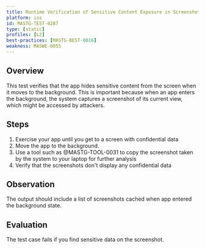 ```yaml
---
title: Runtime Verification of Sensitive Content Exposure in Screenshots During App Backgrounding
platform: ios
id: MASTG-TEST-0287
type: [static]
profiles: [L2]
best-practices: [MASTG-BEST-0016]
weakness: MASWE-0055
---
```


## Overview

This test verifies that the app hides sensitive content from the screen when it moves to the background. This is important because when an app enters the background, the system captures a screenshot of its current view, which might be accessed by attackers.

## Steps

1. Exercise your app until you get to a screen with confidential data
2. Move the app to the background.
3. Use a tool such as @MASTG-TOOL-0031 to copy the screenshot taken by the system to your laptop for further analysis
4. Verify that the screenshots don't display any confidential data

## Observation

The output should include a list of screenshots cached when app entered the background state.

## Evaluation

The test case fails if you find sensitive data on the screenshot.

